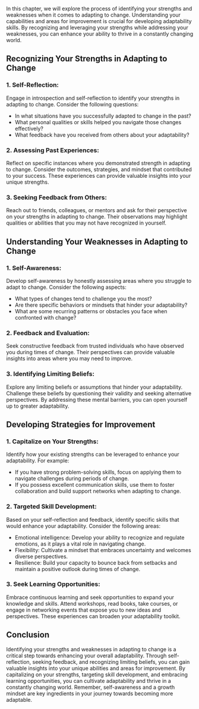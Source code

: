 
In this chapter, we will explore the process of identifying your strengths and weaknesses when it comes to adapting to change. Understanding your capabilities and areas for improvement is crucial for developing adaptability skills. By recognizing and leveraging your strengths while addressing your weaknesses, you can enhance your ability to thrive in a constantly changing world.

**Recognizing Your Strengths in Adapting to Change**
----------------------------------------------------

### 1. Self-Reflection:

Engage in introspection and self-reflection to identify your strengths in adapting to change. Consider the following questions:

* In what situations have you successfully adapted to change in the past?
* What personal qualities or skills helped you navigate those changes effectively?
* What feedback have you received from others about your adaptability?

### 2. Assessing Past Experiences:

Reflect on specific instances where you demonstrated strength in adapting to change. Consider the outcomes, strategies, and mindset that contributed to your success. These experiences can provide valuable insights into your unique strengths.

### 3. Seeking Feedback from Others:

Reach out to friends, colleagues, or mentors and ask for their perspective on your strengths in adapting to change. Their observations may highlight qualities or abilities that you may not have recognized in yourself.

**Understanding Your Weaknesses in Adapting to Change**
-------------------------------------------------------

### 1. Self-Awareness:

Develop self-awareness by honestly assessing areas where you struggle to adapt to change. Consider the following aspects:

* What types of changes tend to challenge you the most?
* Are there specific behaviors or mindsets that hinder your adaptability?
* What are some recurring patterns or obstacles you face when confronted with change?

### 2. Feedback and Evaluation:

Seek constructive feedback from trusted individuals who have observed you during times of change. Their perspectives can provide valuable insights into areas where you may need to improve.

### 3. Identifying Limiting Beliefs:

Explore any limiting beliefs or assumptions that hinder your adaptability. Challenge these beliefs by questioning their validity and seeking alternative perspectives. By addressing these mental barriers, you can open yourself up to greater adaptability.

**Developing Strategies for Improvement**
-----------------------------------------

### 1. Capitalize on Your Strengths:

Identify how your existing strengths can be leveraged to enhance your adaptability. For example:

* If you have strong problem-solving skills, focus on applying them to navigate challenges during periods of change.
* If you possess excellent communication skills, use them to foster collaboration and build support networks when adapting to change.

### 2. Targeted Skill Development:

Based on your self-reflection and feedback, identify specific skills that would enhance your adaptability. Consider the following areas:

* Emotional intelligence: Develop your ability to recognize and regulate emotions, as it plays a vital role in navigating change.
* Flexibility: Cultivate a mindset that embraces uncertainty and welcomes diverse perspectives.
* Resilience: Build your capacity to bounce back from setbacks and maintain a positive outlook during times of change.

### 3. Seek Learning Opportunities:

Embrace continuous learning and seek opportunities to expand your knowledge and skills. Attend workshops, read books, take courses, or engage in networking events that expose you to new ideas and perspectives. These experiences can broaden your adaptability toolkit.

**Conclusion**
--------------

Identifying your strengths and weaknesses in adapting to change is a critical step towards enhancing your overall adaptability. Through self-reflection, seeking feedback, and recognizing limiting beliefs, you can gain valuable insights into your unique abilities and areas for improvement. By capitalizing on your strengths, targeting skill development, and embracing learning opportunities, you can cultivate adaptability and thrive in a constantly changing world. Remember, self-awareness and a growth mindset are key ingredients in your journey towards becoming more adaptable.

